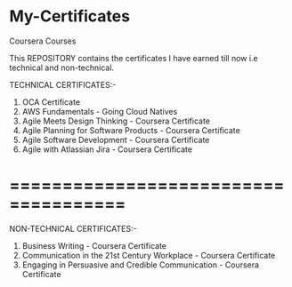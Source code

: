 # My-Certificates
Coursera Courses

This REPOSITORY contains the certificates I have earned till now i.e technical and non-technical.

TECHNICAL CERTIFICATES:-

  1. OCA Certificate
  2. AWS Fundamentals - Going Cloud Natives
  3. Agile Meets Design Thinking - Coursera Certificate
  4. Agile Planning for Software Products - Coursera Certificate
  5. Agile Software Development - Coursera Certificate
  6. Agile with Atlassian Jira - Coursera Certificate

=====================================
=====================================


NON-TECHNICAL CERTIFICATES:-

  1. Business Writing - Coursera Certificate
  2. Communication in the 21st Century Workplace - Coursera Certificate
  3. Engaging in Persuasive and Credible Communication - Coursera Certificate
